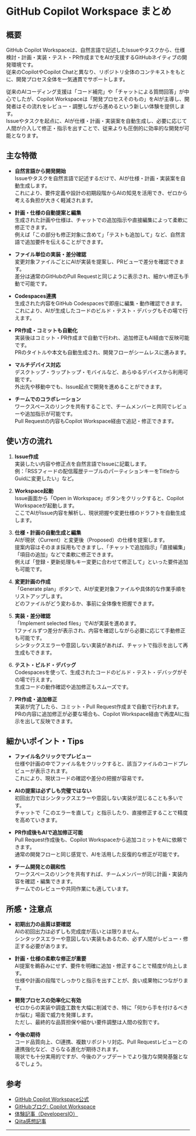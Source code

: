 # GitHub Copilot Workspace まとめ

## 概要

GitHub Copilot Workspaceは、自然言語で記述したIssueやタスクから、仕様検討・計画・実装・テスト・PR作成までをAIが支援するGitHubネイティブの開発環境です。  
従来のCopilotやCopilot Chatと異なり、リポジトリ全体のコンテキストをもとに、開発プロセス全体を一気通貫でサポートします。

従来のAIコーディング支援は「コード補完」や「チャットによる質問回答」が中心でしたが、Copilot Workspaceは「開発プロセスそのもの」をAIが主導し、開発者はその流れをレビュー・調整しながら進めるという新しい体験を提供します。  
Issueやタスクを起点に、AIが仕様・計画・実装案を自動生成し、必要に応じて人間が介入して修正・指示を出すことで、従来よりも圧倒的に効率的な開発が可能となります。

## 主な特徴

- **自然言語から開発開始**  
  Issueやタスクを自然言語で記述するだけで、AIが仕様・計画・実装案を自動生成します。  
  これにより、要件定義や設計の初期段階からAIの知見を活用でき、ゼロから考える負担が大きく軽減されます。

- **計画・仕様の自動提案と編集**  
  生成された計画や仕様は、チャットでの追加指示や直接編集によって柔軟に修正できます。  
  例えば「この部分も修正対象に含めて」「テストも追加して」など、自然言語で追加要件を伝えることができます。

- **ファイル単位の実装・差分確認**  
  変更対象ファイルごとにAIが実装を提案し、PRビューで差分を確認できます。  
  差分は通常のGitHubのPull Requestと同じように表示され、細かい修正も手動で可能です。

- **Codespaces連携**  
  生成された内容をGitHub Codespacesで即座に編集・動作確認できます。  
  これにより、AIが生成したコードのビルド・テスト・デバッグもその場で行えます。

- **PR作成・コミットも自動化**  
  実装後はコミット・PR作成まで自動で行われ、追加修正もAI経由で反映可能です。  
  PRのタイトルや本文も自動生成され、開発フローがシームレスに進みます。

- **マルチデバイス対応**  
  デスクトップ・ラップトップ・モバイルなど、あらゆるデバイスから利用可能です。  
  外出先や移動中でも、Issue起点で開発を進めることができます。

- **チームでのコラボレーション**  
  ワークスペースのリンクを共有することで、チームメンバーと共同でレビューや追加指示が可能です。  
  Pull Requestの内容もCopilot Workspace経由で追記・修正できます。

## 使い方の流れ

1. **Issue作成**  
   実装したい内容や修正点を自然言語でIssueに記載します。  
   例：「RSSフィードの配信履歴テーブルのパーティションキーをTitleからGuidに変更したい」など。

2. **Workspace起動**  
   Issue画面から「Open in Workspace」ボタンをクリックすると、Copilot Workspaceが起動します。  
   ここでAIがIssue内容を解析し、現状把握や変更仕様のドラフトを自動生成します。

3. **仕様・計画の自動生成と編集**  
   AIが現状（Current）と変更後（Proposed）の仕様を提案します。  
   提案内容はそのまま採用もできますし、「チャットで追加指示」「直接編集」「項目の追加」などで柔軟に修正できます。  
   例えば「登録・更新処理もキー変更に合わせて修正して」といった要件追加も可能です。

4. **変更計画の作成**  
   「Generate plan」ボタンで、AIが変更対象ファイルや具体的な作業手順をリストアップします。  
   どのファイルがどう変わるか、事前に全体像を把握できます。

5. **実装・差分確認**  
   「Implement selected files」でAIが実装を進めます。  
   1ファイルずつ差分が表示され、内容を確認しながら必要に応じて手動修正も可能です。  
   シンタックスエラーや意図しない実装があれば、チャットで指示を出して再生成もできます。

6. **テスト・ビルド・デバッグ**  
   Codespacesを使って、生成されたコードのビルド・テスト・デバッグがその場で行えます。  
   生成コードの動作確認や追加修正もスムーズです。

7. **PR作成・追加修正**  
   実装が完了したら、コミット・Pull Request作成まで自動で行われます。  
   PRの内容に追加修正が必要な場合も、Copilot Workspace経由で再度AIに指示を出して反映できます。

## 細かいポイント・Tips

- **ファイル名クリックでプレビュー**  
  仕様や計画の中でファイル名をクリックすると、該当ファイルのコードプレビューが表示されます。  
  これにより、現状コードの確認や差分の把握が容易です。

- **AIの提案は必ずしも完璧ではない**  
  初回出力ではシンタックスエラーや意図しない実装が混じることも多いです。  
  チャットで「このエラーを直して」と指示したり、直接修正することで精度を高めていきます。

- **PR作成後もAIで追加修正可能**  
  Pull Request作成後も、Copilot Workspaceから追加コミットをAIに依頼できます。  
  通常の開発フローと同じ感覚で、AIを活用した反復的な修正が可能です。

- **チーム開発との親和性**  
  ワークスペースのリンクを共有すれば、チームメンバーが同じ計画・実装内容を確認・編集できます。  
  チームでのレビューや共同作業にも適しています。

## 所感・注意点

- **初期出力の品質は要確認**  
  AIの初回出力は必ずしも完成度が高いとは限りません。  
  シンタックスエラーや意図しない実装もあるため、必ず人間がレビュー・修正する必要があります。

- **計画・仕様の柔軟な修正が重要**  
  AI提案を鵜呑みにせず、要件を明確に追加・修正することで精度が向上します。  
  仕様や計画の段階でしっかりと指示を出すことが、良い成果物につながります。

- **開発プロセスの効率化に有効**  
  ゼロからの実装や調査工数を大幅に削減でき、特に「何から手を付けるべきか悩む」場面で威力を発揮します。  
  ただし、最終的な品質担保や細かい要件調整は人間の役割です。

- **今後の期待**  
  コード品質向上、CI連携、複数リポジトリ対応、Pull Requestレビューとの連携強化など、さらなる進化が期待されます。  
  現状でも十分実用的ですが、今後のアップデートでより強力な開発基盤となるでしょう。

## 参考

- [GitHub Copilot Workspace公式](https://githubnext.com/projects/copilot-workspace)
- [GitHubブログ: Copilot Workspace](https://github.blog/jp/2024-04-30-github-copilot-workspace/)
- [体験記事（DevelopersIO）](https://dev.classmethod.jp/articles/github-copilot-workspace-tech-preview/)
- [Qiita感想記事](https://qiita.com/ochtum/items/57dd1bbb645f4f9aa667)

---
